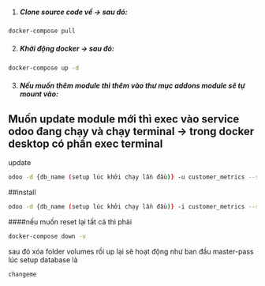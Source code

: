 1. ##### Clone source code về  -> sau đó: 
```bash
docker-compose pull
```
2. ##### Khởi động docker -> sau đó: 
```bash
docker-compose up -d
```
3. ##### Nếu muốn thêm module thì thêm vào thư mục addons module sẽ tự mount vào: 

## Muốn update module mới thì exec vào service odoo đang chạy và chạy terminal -> trong docker desktop có phần exec terminal
update
```bash
odoo -d {db_name (setup lúc khởi chạy lần đầu)} -u customer_metrics --stop-after-init
```
##install
```bash
odoo -d {db_name (setup lúc khởi chạy lần đầu)} -i customer_metrics --stop-after-init
```
####nếu muốn reset lại tất cả thì phải 
```bash
docker-compose down -v
```
sau đó xóa folder volumes
rồi up lại sẽ hoạt động như ban đầu
master-pass lúc setup database là
```bash 
changeme
```